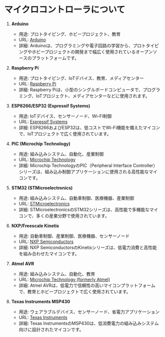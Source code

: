 # マイクロコントローラについて

1. **Arduino**
   - 用途: プロトタイピング、ホビープロジェクト、教育
   - URL: [Arduino](https://www.arduino.cc/)
   - 詳細: Arduinoは、プログラミングや電子回路の学習から、プロトタイピングやホビープロジェクトの開発まで幅広く使用されているオープンソースのプラットフォームです。

2. **Raspberry Pi**
   - 用途: プロトタイピング、IoTデバイス、教育、メディアセンター
   - URL: [Raspberry Pi](https://www.raspberrypi.org/)
   - 詳細: Raspberry Piは、小型のシングルボードコンピュータで、プログラミング、IoTプロジェクト、メディアセンターなどに使用されます。

3. **ESP8266/ESP32 (Espressif Systems)**
   - 用途: IoTデバイス、センサーノード、Wi-Fi制御
   - URL: [Espressif Systems](https://www.espressif.com/en)
   - 詳細: ESP8266およびESP32は、低コストでWi-Fi機能を備えたマイコンで、IoTプロジェクトで広く使用されています。

4. **PIC (Microchip Technology)**
   - 用途: 組み込みシステム、自動化、産業制御
   - URL: [Microchip Technology](https://www.microchip.com/)
   - 詳細: Microchip TechnologyのPIC（Peripheral Interface Controller）シリーズは、組み込み制御アプリケーションに使用される高性能なマイコンです。

5. **STM32 (STMicroelectronics)**
   - 用途: 組み込みシステム、自動車制御、医療機器、産業制御
   - URL: [STMicroelectronics](https://www.st.com/)
   - 詳細: STMicroelectronicsのSTM32シリーズは、高性能で多機能なマイコンで、多くの産業分野で使用されています。

6. **NXP/Freescale Kinetis**
   - 用途: 自動車制御、産業制御、医療機器、センサーノード
   - URL: [NXP Semiconductors](https://www.nxp.com/)
   - 詳細: NXP SemiconductorsのKinetisシリーズは、低電力消費と高性能を組み合わせたマイコンです。

7. **Atmel AVR**
   - 用途: 組み込みシステム、自動化、教育
   - URL: [Microchip Technology (formerly Atmel)](https://www.microchip.com/)
   - 詳細: Atmel AVRは、低電力で信頼性の高いマイコンプラットフォームで、教育とホビープロジェクトで広く使用されています。

8. **Texas Instruments MSP430**
   - 用途: ウェアラブルデバイス、センサーノード、省電力アプリケーション
   - URL: [Texas Instruments](https://www.ti.com/)
   - 詳細: Texas InstrumentsのMSP430は、低消費電力の組み込みシステム向けに設計されたマイコンです。
